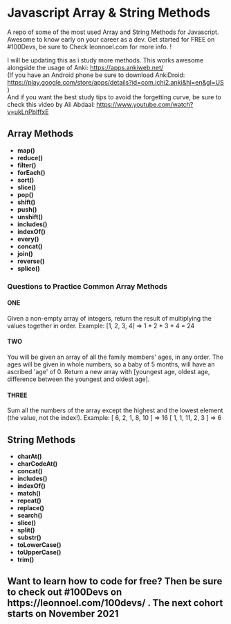 <h1>Javascript Array & String Methods</h1>

A repo of some of the most used Array and String Methods for Javascript. Awesome to know early on your career as a dev. Get started for FREE on #100Devs, be sure to Check leonnoel.com for more info. !

I will be updating this as i study more methods. This works awesome alongside the usage of Anki: https://apps.ankiweb.net/
<br>
(If you have an Android phone be sure to download AnkiDroid: https://play.google.com/store/apps/details?id=com.ichi2.anki&hl=en&gl=US )
<br>
And if you want the best study tips to avoid the forgetting curve, be sure to check this video by Ali Abdaal: https://www.youtube.com/watch?v=ukLnPbIffxE

<h2>Array Methods</h2>
<ul>
  <li><strong>map()</strong></li>
  <li><strong>reduce()</strong></li>
  <li><strong>filter()</strong></li>
  <li><strong>forEach()</strong></li>
  <li><strong>sort()</strong></li>
  <li><strong>slice()</strong></li>
  <li><strong>pop()</strong></li>
  <li><strong>shift()</strong></li>
  <li><strong>push()</strong></li>
  <li><strong>unshift()</strong></li>
  <li><strong>includes()</strong></li>
  <li><strong>indexOf()</strong></li>
  <li><strong>every()</strong></li>
  <li><strong>concat()</strong></li>
  <li><strong>join()</strong></li>
  <li><strong>reverse()</strong></li>
  <li><strong>splice()</strong></li>
</ul>

<h3>Questions to Practice Common Array Methods</h3>

<h4>ONE</h4>
<p>Given a non-empty array of integers, return the result of multiplying the values together in order. Example: [1, 2, 3, 4] => 1 * 2 * 3 * 4 = 24</p>

<h4>TWO</h4>
<p>You will be given an array of all the family members' ages, in any order. The ages will be given in whole numbers, so a baby of 5 months, will have an ascribed 'age' of 0. Return a new array with [youngest age, oldest age, difference between the youngest and oldest age]. 
</p>

<h4>THREE</h4>
<p>Sum all the numbers of the array except the highest and the lowest element (the value, not the index!). Example: [ 6, 2, 1, 8, 10 ] => 16 [ 1, 1, 11, 2, 3 ] => 6
</p>


<h2>String Methods</h2>
<ul>
  <li><strong>charAt()</strong></li>
  <li><strong>charCodeAt()</strong></li>
  <li><strong>concat()</strong></li>
  <li><strong>includes()</strong></li>
  <li><strong>indexOf()</strong></li>
  <li><strong>match()</strong></li>
  <li><strong>repeat()</strong></li>
  <li><strong>replace()</strong></li>
  <li><strong>search()</strong></li>
  <li><strong>slice()</strong></li>
  <li><strong>split()</strong></li>
  <li><strong>substr()</strong></li>
  <li><strong>toLowerCase()</strong></li>
  <li><strong>toUpperCase()</strong></li>
  <li><strong>trim()</strong></li>
</ul>

<h2>Want to learn how to code for free? Then be sure to check out #100Devs on https://leonnoel.com/100devs/ . The next cohort starts on November 2021</h2>
